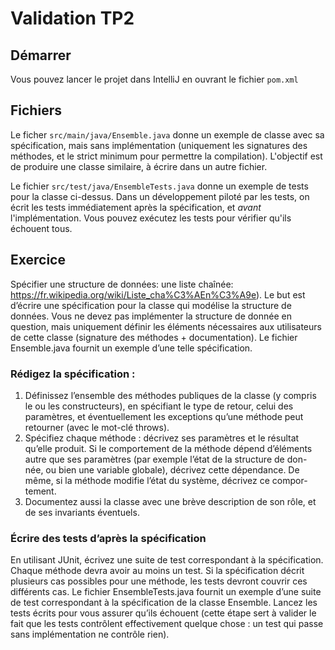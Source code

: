 # Validation TP2

## Démarrer

Vous pouvez lancer le projet dans IntelliJ en ouvrant le fichier
`pom.xml`

## Fichiers

Le ficher `src/main/java/Ensemble.java` donne un exemple de classe
avec sa spécification, mais sans implémentation (uniquement les
signatures des méthodes, et le strict minimum pour permettre la
compilation). L'objectif est de produire une classe similaire, à
écrire dans un autre fichier.

Le fichier `src/test/java/EnsembleTests.java` donne un exemple de
tests pour la classe ci-dessus. Dans un développement piloté par les
tests, on écrit les tests immédiatement après la spécification, et
_avant_ l'implémentation. Vous pouvez exécutez les tests pour vérifier
qu'ils échouent tous.



## Exercice

Spécifier une structure de données: une liste chaînée:
https://fr.wikipedia.org/wiki/Liste_cha%C3%AEn%C3%A9e).
Le but est d’écrire une spécification pour la classe qui modélise la
structure de données. Vous ne devez pas implémenter la structure de donnée
en question, mais uniquement définir les éléments nécessaires aux utilisateurs
de cette classe (signature des méthodes + documentation). Le fichier
Ensemble.java fournit un exemple d’une telle spécification.

### Rédigez la spécification :
1. Définissez l’ensemble des méthodes publiques de la classe (y compris
le ou les constructeurs), en spécifiant le type de retour, celui des
paramètres, et éventuellement les exceptions qu’une méthode peut
retourner (avec le mot-clé throws).
2. Spécifiez chaque méthode : décrivez ses paramètres et le résultat
qu’elle produit. Si le comportement de la méthode dépend d’éléments
autre que ses paramètres (par exemple l’état de la structure de don-
née, ou bien une variable globale), décrivez cette dépendance. De
même, si la méthode modifie l’état du système, décrivez ce compor-
tement.
3. Documentez aussi la classe avec une brève description de son rôle, et
de ses invariants éventuels.

### Écrire des tests d’après la spécification
En utilisant JUnit, écrivez une suite de test correspondant à la
spécification. Chaque méthode devra avoir au moins un test.
Si la spécification décrit plusieurs cas possibles pour une méthode, les tests
devront couvrir ces différents cas. Le fichier EnsembleTests.java fournit
un exemple d’une suite de test correspondant à la spécification de la classe
Ensemble.
Lancez les tests écrits pour vous assurer qu’ils échouent (cette étape sert
à valider le fait que les tests contrôlent effectivement quelque chose : un test
qui passe sans implémentation ne contrôle rien).